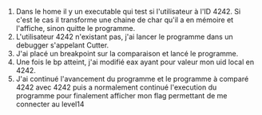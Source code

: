 1. Dans le home il y un executable qui test si l'utilisateur à l'ID 4242. Si c'est le cas il transforme une chaine de char qu'il a en mémoire et l'affiche, sinon quitte le programme.
2. L'utilisateur 4242 n'existant pas, j'ai lancer le programme dans un debugger s'appelant Cutter.
3. J'ai placé un breakpoint sur la comparaison et lancé le programme.
4. Une fois le bp atteint, j'ai modifié eax ayant pour valeur mon uid local en 4242.
5. J'ai continué l'avancement du programme et le programme à comparé 4242 avec 4242 puis a normalement continué l'execution du programme pour finalement afficher mon flag permettant de me connecter au level14
